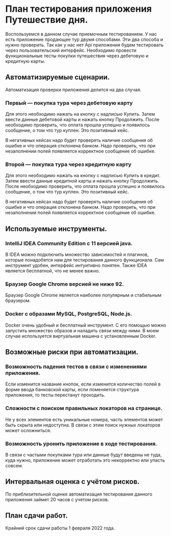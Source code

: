 # План тестирования приложения Путешествие дня.

Воспользуемся в данном случае приемочным тестированием. У нас
есть приложение продающее тур двумя способами. Эти два способа и
нужно проверить. Так как у нас нет Api приложения будем
тестировать через пользовательский интерфейс. Необходимо провести
функциональные тесты покупки путешествия через дебетовую и
кредитную карты.

## Автоматизируемые сценарии.

Автоматизация проверки приложения делится на два случая.
### Первый — покупка тура через дебетовую карту
Для этого необходимо нажать на кнопку с надписью Купить. Затем
ввести данные дебетовой карты и нажать кнопку Продолжить. После
необходимо проверить, что оплата прошла успешно и появилось
сообщение, о том что тур куплен. Это позитивный кейс.

В негативных кейсах надо будет проверять наличие сообщения об
ошибке и что операция отклонена банком. Надо проверить, что при незаполнении полей появляется корректное сообщение об ошибке.
### Второй — покупка тура через кредитную карту
Для этого необходимо нажать на кнопку с надписью Купить в кредит. Затем ввести данные
кредитной карты и нажать кнопку Продолжить. После необходимо проверить, что оплата прошла
успешно и появилось сообщение, о том что тур куплен. Это позитивный кейс.

В негативных кейсах надо будет проверять наличие сообщения об
ошибке и что операция отклонена банком. Надо проверить, что при незаполнении полей появляется корректное сообщение об ошибке.

## Используемые инструменты.
### IntelliJ IDEA Community Edition с 11 версией java.
В IDEA можно подключить множество зависимостей и плагинов, которые понадобятся нам для
тестирования данного функционала. Сам инструмент удобен, интерфейс интуитивно понятен. Также IDEA является бесплатной, что не менее важно.
### Браузер Google Chrome версией не ниже 92.
Браузер Google Chrome является наиболее популярным и стабильным браузером.
### Docker с образами MySQL, PostgreSQL, Node.js.
Docker очень удобный и бесплатный инструмент. С его помощью можно запустить множество образов и наладить связи между ними.
В моем случае используется виртуальная машина с установленным Docker.

## Возможные риски при автоматизации.
### Возможность падения тестов в связи с изменениями приложения.
Если изменится название кнопок, если изменится количество полей в форме ввода банковской карты, если поменяется структура приложения, то тесты перестанут проходить.
### Сложности с поиском правильных локаторов на странице.
Не у всех элементов есть уникальные номера, часть элементов может быть скрыта или недоступна. В связи с этим поиск нужных локаторов может осложниться.
### Возможность уронить приложение в ходе тестирования.
В связи с частыми покупками тура или данные будут введены не туда, куда нужно, приложение
может отработать это некорректно или упасть совсем.

## Интервальная оценка с учётом рисков.
По приблизительной оценке автоматизация тестирования данного приложения займет 20 часов
с учетом рисков.

## План сдачи работ.
Крайний срок сдачи работы  1 февраля 2022 года.
